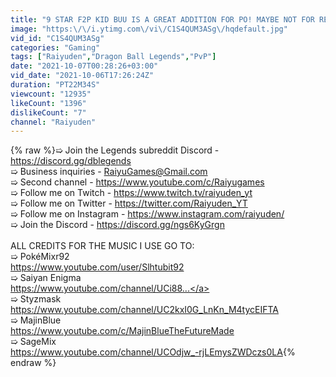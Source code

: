 ```yaml
---
title: "9 STAR F2P KID BUU IS A GREAT ADDITION FOR PO! MAYBE NOT FOR REGEN THOUGH | DB Legends PvP"
image: "https:\/\/i.ytimg.com\/vi\/C1S4QUM3ASg\/hqdefault.jpg"
vid_id: "C1S4QUM3ASg"
categories: "Gaming"
tags: ["Raiyuden","Dragon Ball Legends","PvP"]
date: "2021-10-07T00:28:26+03:00"
vid_date: "2021-10-06T17:26:24Z"
duration: "PT22M34S"
viewcount: "12935"
likeCount: "1396"
dislikeCount: "7"
channel: "Raiyuden"
---
```

{% raw %}➯ Join the Legends subreddit Discord - <a rel="nofollow" target="blank" href="https://discord.gg/dblegends">https://discord.gg/dblegends</a><br />➯ Business inquiries - RaiyuGames@Gmail.com<br />➯ Second channel - <a rel="nofollow" target="blank" href="https://www.youtube.com/c/Raiyugames">https://www.youtube.com/c/Raiyugames</a><br />➯ Follow me on Twitch - <a rel="nofollow" target="blank" href="https://www.twitch.tv/raiyuden_yt">https://www.twitch.tv/raiyuden_yt</a><br />➯ Follow me on Twitter - <a rel="nofollow" target="blank" href="https://twitter.com/Raiyuden_YT">https://twitter.com/Raiyuden_YT</a><br />➯ Follow me on Instagram - <a rel="nofollow" target="blank" href="https://www.instagram.com/raiyuden/">https://www.instagram.com/raiyuden/</a><br />➯ Join the Discord - <a rel="nofollow" target="blank" href="https://discord.gg/ngs6KyGrgn">https://discord.gg/ngs6KyGrgn</a><br /><br />ALL CREDITS FOR THE MUSIC I USE GO TO:<br />➯ PokéMixr92<br /><a rel="nofollow" target="blank" href="https://www.youtube.com/user/Slhtubit92">https://www.youtube.com/user/Slhtubit92</a><br />➯ Saiyan Enigma<br /><a rel="nofollow" target="blank" href="https://www.youtube.com/channel/UCi88...">https://www.youtube.com/channel/UCi88...</a><br />➯ Styzmask<br /><a rel="nofollow" target="blank" href="https://www.youtube.com/channel/UC2kxI0G_LnKn_M4tycEIFTA">https://www.youtube.com/channel/UC2kxI0G_LnKn_M4tycEIFTA</a><br />➯ MajinBlue<br /><a rel="nofollow" target="blank" href="https://www.youtube.com/c/MajinBlueTheFutureMade">https://www.youtube.com/c/MajinBlueTheFutureMade</a><br />➯ SageMix<br /><a rel="nofollow" target="blank" href="https://www.youtube.com/channel/UCOdjw_-rjLEmysZWDczs0LA">https://www.youtube.com/channel/UCOdjw_-rjLEmysZWDczs0LA</a>{% endraw %}
